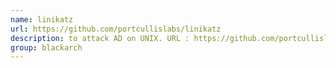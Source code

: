 ```yaml
---
name: linikatz
url: https://github.com/portcullislabs/linikatz
description: to attack AD on UNIX. URL : https://github.com/portcullislabs/linikatz Groups : blackarch blackarch-automation blackarch-scanner
group: blackarch
---
```

